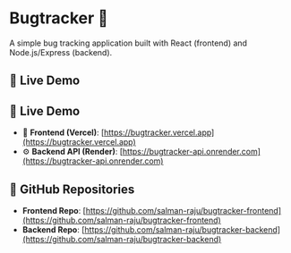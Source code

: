 # Bugtracker 🐞

A simple bug tracking application built with React (frontend) and Node.js/Express (backend).

## 🔗 Live Demo

## 🔗 Live Demo

- 🎯 **Frontend (Vercel)**: [https://bugtracker.vercel.app](https://bugtracker.vercel.app)
- ⚙️ **Backend API (Render)**: [https://bugtracker-api.onrender.com](https://bugtracker-api.onrender.com)


## 📂 GitHub Repositories

- **Frontend Repo**: [https://github.com/salman-raju/bugtracker-frontend](https://github.com/salman-raju/bugtracker-frontend)
- **Backend Repo**: [https://github.com/salman-raju/bugtracker-backend](https://github.com/salman-raju/bugtracker-backend)
